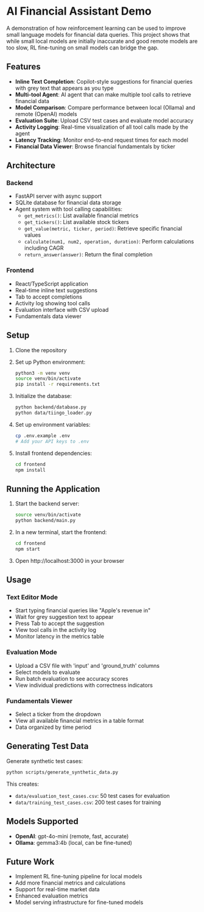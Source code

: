 # AI Financial Assistant Demo

A demonstration of how reinforcement learning can be used to improve small language models for financial data queries. This project shows that while small local models are initially inaccurate and good remote models are too slow, RL fine-tuning on small models can bridge the gap.

## Features

- **Inline Text Completion**: Copilot-style suggestions for financial queries with grey text that appears as you type
- **Multi-tool Agent**: AI agent that can make multiple tool calls to retrieve financial data
- **Model Comparison**: Compare performance between local (Ollama) and remote (OpenAI) models
- **Evaluation Suite**: Upload CSV test cases and evaluate model accuracy
- **Activity Logging**: Real-time visualization of all tool calls made by the agent
- **Latency Tracking**: Monitor end-to-end request times for each model
- **Financial Data Viewer**: Browse financial fundamentals by ticker

## Architecture

### Backend
- FastAPI server with async support
- SQLite database for financial data storage
- Agent system with tool calling capabilities:
  - `get_metrics()`: List available financial metrics
  - `get_tickers()`: List available stock tickers
  - `get_value(metric, ticker, period)`: Retrieve specific financial values
  - `calculate(num1, num2, operation, duration)`: Perform calculations including CAGR
  - `return_answer(answer)`: Return the final completion

### Frontend
- React/TypeScript application
- Real-time inline text suggestions
- Tab to accept completions
- Activity log showing tool calls
- Evaluation interface with CSV upload
- Fundamentals data viewer

## Setup

1. Clone the repository
2. Set up Python environment:
   ```bash
   python3 -m venv venv
   source venv/bin/activate
   pip install -r requirements.txt
   ```

3. Initialize the database:
   ```bash
   python backend/database.py
   python data/tiingo_loader.py
   ```

4. Set up environment variables:
   ```bash
   cp .env.example .env
   # Add your API keys to .env
   ```

5. Install frontend dependencies:
   ```bash
   cd frontend
   npm install
   ```

## Running the Application

1. Start the backend server:
   ```bash
   source venv/bin/activate
   python backend/main.py
   ```

2. In a new terminal, start the frontend:
   ```bash
   cd frontend
   npm start
   ```

3. Open http://localhost:3000 in your browser

## Usage

### Text Editor Mode
- Start typing financial queries like "Apple's revenue in"
- Wait for grey suggestion text to appear
- Press Tab to accept the suggestion
- View tool calls in the activity log
- Monitor latency in the metrics table

### Evaluation Mode
- Upload a CSV file with 'input' and 'ground_truth' columns
- Select models to evaluate
- Run batch evaluation to see accuracy scores
- View individual predictions with correctness indicators

### Fundamentals Viewer
- Select a ticker from the dropdown
- View all available financial metrics in a table format
- Data organized by time period

## Generating Test Data

Generate synthetic test cases:
```bash
python scripts/generate_synthetic_data.py
```

This creates:
- `data/evaluation_test_cases.csv`: 50 test cases for evaluation
- `data/training_test_cases.csv`: 200 test cases for training

## Models Supported

- **OpenAI**: gpt-4o-mini (remote, fast, accurate)
- **Ollama**: gemma3:4b (local, can be fine-tuned)

## Future Work

- Implement RL fine-tuning pipeline for local models
- Add more financial metrics and calculations
- Support for real-time market data
- Enhanced evaluation metrics
- Model serving infrastructure for fine-tuned models
